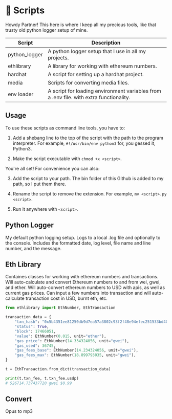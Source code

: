 # 🥾 Scripts

Howdy Partner!
This here is where I keep all my precious tools, like that trusty old python logger setup of mine.

| **Script**    | **Description**                                                                        |
| ------------- | -------------------------------------------------------------------------------------- |
| python_logger | A python logger setup that I use in all my projects.                                   |
| ethlibrary    | A library for working with ethereum numbers.                                           |
| hardhat       | A script for setting up a hardhat project.                                             |
| media         | Scripts for converting media files.                                                    |
| env loader    | A script for loading environment variables from a .env file. with extra functionality. |

## Usage

To use these scripts as command line tools, you have to:

1. Add a shebang line to the top of the script with the path to the program interpreter. For example, `#!/usr/bin/env python3` for, you gessed it, Python3.

2. Make the script executable with `chmod +x <script>`.

You're all set! For convenience you can also:

3. Add the script to your path. The bin folder of this Github is added to my path, so I put them there.

4. Rename the script to remove the extension. For example, `mv <script>.py <script>`.

5. Run it anywhere with `<script>`.

## Python Logger

My default python logging setup. Logs to a local .log file and optionally to the console. Includes the formatted date, log level, file name and line number, and the message.

## Eth Library

Containes classes for working with ethereum numbers and transactions. Will auto-calculate and convert Ethereum numbers to and from wei, gwei, and ether. Will auto-convert ethereum numbers to USD with apis, as well as current gas prices. Can input a few numbers into transaction and will auto-calculate transaction cost in USD, burnt eth, etc.

```python
from ethlibrary import EthNumber, EthTransaction

transaction_data = {
    "txn_hash": "0x5b4351ee81250db9d7ea57a3802c93f2f48e94efec251533bd4096029b38bd26",
    "status": True,
    "block": 17466051,
    "value": EthNumber(0.015, unit="ether"),
    "gas_price": EthNumber(14.334324056, unit="gwei"),
    "gas_used": 36745,
    "gas_fees_base": EthNumber(14.234324056, unit="gwei"),
    "gas_fees_max": EthNumber(18.899793035, unit="gwei"),
}

t = EthTransaction.from_dict(transaction_data)

print(t.txn_fee, t.txn_fee.usdp)
# 526714.737437720 gwei $0.99
```

## Convert

Opus to mp3
